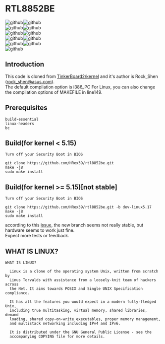 # RTL8852BE
![github](https://img.shields.io/badge/-Ubuntu_18.04_LTS-555555.svg?style=for-the-badge&logo=ubuntu)![github](https://img.shields.io/badge/main-success-brightgreen.svg?style=for-the-badge)  
![github](https://img.shields.io/badge/-Ubuntu_20.04_LTS-555555.svg?style=for-the-badge&logo=ubuntu)![github](https://img.shields.io/badge/main-success-brightgreen.svg?style=for-the-badge)  
![github](https://img.shields.io/badge/-Ubuntu_22.04_LTS-555555.svg?style=for-the-badge&logo=ubuntu)![github](https://img.shields.io/badge/dev--linux5.17-success-brightgreen.svg?style=for-the-badge)  
![github](https://img.shields.io/badge/-Arch_Linux-555555.svg?style=for-the-badge&logo=archlinux)![github](https://img.shields.io/badge/dev--linux5.17-success-brightgreen.svg?style=for-the-badge)   
![github](https://img.shields.io/badge/-Others-555555.svg?style=for-the-badge&logo=linux&logoColor=ffffff)![github](https://img.shields.io/badge/dev--linux5.17-test--pending-lightgrey.svg?style=for-the-badge)   
![github](https://img.shields.io/badge/-bluetooth_unsupported🤡-red.svg?style=for-the-badge&logo=bluetooth&logoColor=ffffff)

## Introduction
This code is cloned from [TinkerBoard2/kernel](https://github.com/TinkerBoard2/kernel) and it's author is Rock_Shen (rock_shen@asus.com).  
The default compilation option is i386_PC For Linux, you can also change the compilation options of MAKEFILE in line149.  
## Prerequisites
```
build-essential 
linux-headers
bc
```
## Build(for kernel < 5.15)
```
Turn off your Security Boot in BIOS

git clone https://github.com/HRex39/rtl8852be.git
make -j8
sudo make install
```

## Build(for kernel >= 5.15)[not stable]
```
Turn off your Security Boot in BIOS

git clone https://github.com/HRex39/rtl8852be.git -b dev-linux5.17
make -j8
sudo make install
```
according to this [issue](https://github.com/HRex39/rtl8852be/issues/1#issuecomment-1113270944), the new branch seems not really stable, but hardware seems to work just fine.   
Expect more tests or feedback.  

## WHAT IS LINUX?
```
WHAT IS LINUX?

  Linux is a clone of the operating system Unix, written from scratch by
  Linus Torvalds with assistance from a loosely-knit team of hackers across
  the Net. It aims towards POSIX and Single UNIX Specification compliance.

  It has all the features you would expect in a modern fully-fledged Unix,
  including true multitasking, virtual memory, shared libraries, demand
  loading, shared copy-on-write executables, proper memory management,
  and multistack networking including IPv4 and IPv6.

  It is distributed under the GNU General Public License - see the
  accompanying COPYING file for more details. 
```
